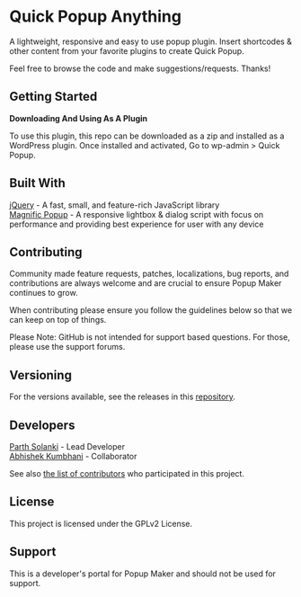 # Quick Popup Anything

A lightweight, responsive and easy to use popup plugin. Insert shortcodes & other content from your favorite plugins to create Quick Popup.

Feel free to browse the code and make suggestions/requests. Thanks!

## Getting Started

**Downloading And Using As A Plugin**

To use this plugin, this repo can be downloaded as a zip and installed as a WordPress plugin. Once installed and activated, Go to wp-admin > Quick Popup.

## Built With

<a href="https://jquery.com/" target="_blank">jQuery</a> - A fast, small, and feature-rich JavaScript library<br>
<a href="https://dimsemenov.com/plugins/magnific-popup/" target="_blank">Magnific Popup</a> - A responsive lightbox & dialog script with focus on performance and providing best experience for user with any device

## Contributing

Community made feature requests, patches, localizations, bug reports, and contributions are always welcome and are crucial to ensure Popup Maker continues to grow.

When contributing please ensure you follow the guidelines below so that we can keep on top of things.

Please Note: GitHub is not intended for support based questions. For those, please use the support forums.

## Versioning

For the versions available, see the releases in this <a href="https://github.com/isolankiparth/mi-quick-popup-anything/releases" target="_blank">repository</a>.

## Developers

<a href="https://parthsolanki.com/" target="_blank">Parth Solanki</a> - Lead Developer <br>
<a href="https://abhishekkumbhani.com/" target="_blank">Abhishek Kumbhani</a> - Collaborator

See also <a href="https://github.com/isolankiparth/mi-quick-popup-anything/graphs/contributors" target="_blank">the list of contributors</a> who participated in this project.

## License

This project is licensed under the GPLv2 License.

## Support

This is a developer's portal for Popup Maker and should not be used for support.
